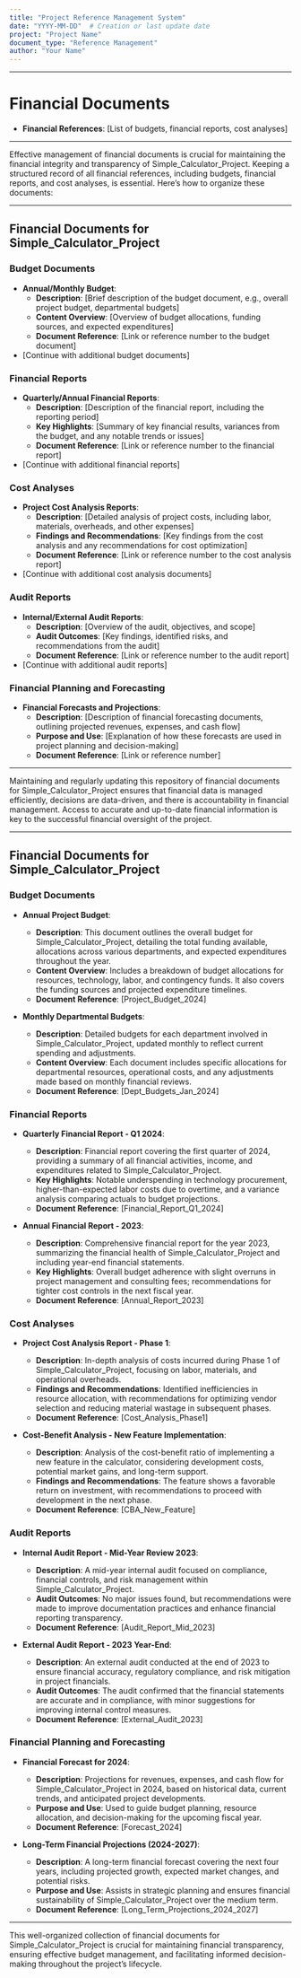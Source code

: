 ```yaml
---
title: "Project Reference Management System"
date: "YYYY-MM-DD"  # Creation or last update date
project: "Project Name"
document_type: "Reference Management"
author: "Your Name"
---
```

---
# Financial Documents

- **Financial References**: [List of budgets, financial reports, cost analyses]

---
Effective management of financial documents is crucial for maintaining the financial integrity and transparency of Simple_Calculator_Project. Keeping a structured record of all financial references, including budgets, financial reports, and cost analyses, is essential. Here’s how to organize these documents:

---

## Financial Documents for Simple_Calculator_Project

### Budget Documents
- **Annual/Monthly Budget**:
  - **Description**: [Brief description of the budget document, e.g., overall project budget, departmental budgets]
  - **Content Overview**: [Overview of budget allocations, funding sources, and expected expenditures]
  - **Document Reference**: [Link or reference number to the budget document]
- [Continue with additional budget documents]

### Financial Reports
- **Quarterly/Annual Financial Reports**:
  - **Description**: [Description of the financial report, including the reporting period]
  - **Key Highlights**: [Summary of key financial results, variances from the budget, and any notable trends or issues]
  - **Document Reference**: [Link or reference number to the financial report]
- [Continue with additional financial reports]

### Cost Analyses
- **Project Cost Analysis Reports**:
  - **Description**: [Detailed analysis of project costs, including labor, materials, overheads, and other expenses]
  - **Findings and Recommendations**: [Key findings from the cost analysis and any recommendations for cost optimization]
  - **Document Reference**: [Link or reference number to the cost analysis report]
- [Continue with additional cost analysis documents]

### Audit Reports
- **Internal/External Audit Reports**:
  - **Description**: [Overview of the audit, objectives, and scope]
  - **Audit Outcomes**: [Key findings, identified risks, and recommendations from the audit]
  - **Document Reference**: [Link or reference number to the audit report]
- [Continue with additional audit reports]

### Financial Planning and Forecasting
- **Financial Forecasts and Projections**:
  - **Description**: [Description of financial forecasting documents, outlining projected revenues, expenses, and cash flow]
  - **Purpose and Use**: [Explanation of how these forecasts are used in project planning and decision-making]
  - **Document Reference**: [Link or reference number]

---

Maintaining and regularly updating this repository of financial documents for Simple_Calculator_Project ensures that financial data is managed efficiently, decisions are data-driven, and there is accountability in financial management. Access to accurate and up-to-date financial information is key to the successful financial oversight of the project.

---
## Financial Documents for Simple_Calculator_Project

### Budget Documents

- **Annual Project Budget**:
  - **Description**: This document outlines the overall budget for Simple_Calculator_Project, detailing the total funding available, allocations across various departments, and expected expenditures throughout the year.
  - **Content Overview**: Includes a breakdown of budget allocations for resources, technology, labor, and contingency funds. It also covers the funding sources and projected expenditure timelines.
  - **Document Reference**: [Project_Budget_2024]

- **Monthly Departmental Budgets**:
  - **Description**: Detailed budgets for each department involved in Simple_Calculator_Project, updated monthly to reflect current spending and adjustments.
  - **Content Overview**: Each document includes specific allocations for departmental resources, operational costs, and any adjustments made based on monthly financial reviews.
  - **Document Reference**: [Dept_Budgets_Jan_2024]

### Financial Reports

- **Quarterly Financial Report - Q1 2024**:
  - **Description**: Financial report covering the first quarter of 2024, providing a summary of all financial activities, income, and expenditures related to Simple_Calculator_Project.
  - **Key Highlights**: Notable underspending in technology procurement, higher-than-expected labor costs due to overtime, and a variance analysis comparing actuals to budget projections.
  - **Document Reference**: [Financial_Report_Q1_2024]

- **Annual Financial Report - 2023**:
  - **Description**: Comprehensive financial report for the year 2023, summarizing the financial health of Simple_Calculator_Project and including year-end financial statements.
  - **Key Highlights**: Overall budget adherence with slight overruns in project management and consulting fees; recommendations for tighter cost controls in the next fiscal year.
  - **Document Reference**: [Annual_Report_2023]

### Cost Analyses

- **Project Cost Analysis Report - Phase 1**:
  - **Description**: In-depth analysis of costs incurred during Phase 1 of Simple_Calculator_Project, focusing on labor, materials, and operational overheads.
  - **Findings and Recommendations**: Identified inefficiencies in resource allocation, with recommendations for optimizing vendor selection and reducing material wastage in subsequent phases.
  - **Document Reference**: [Cost_Analysis_Phase1]

- **Cost-Benefit Analysis - New Feature Implementation**:
  - **Description**: Analysis of the cost-benefit ratio of implementing a new feature in the calculator, considering development costs, potential market gains, and long-term support.
  - **Findings and Recommendations**: The feature shows a favorable return on investment, with recommendations to proceed with development in the next phase.
  - **Document Reference**: [CBA_New_Feature]

### Audit Reports

- **Internal Audit Report - Mid-Year Review 2023**:
  - **Description**: A mid-year internal audit focused on compliance, financial controls, and risk management within Simple_Calculator_Project.
  - **Audit Outcomes**: No major issues found, but recommendations were made to improve documentation practices and enhance financial reporting transparency.
  - **Document Reference**: [Audit_Report_Mid_2023]

- **External Audit Report - 2023 Year-End**:
  - **Description**: An external audit conducted at the end of 2023 to ensure financial accuracy, regulatory compliance, and risk mitigation in project financials.
  - **Audit Outcomes**: The audit confirmed that the financial statements are accurate and in compliance, with minor suggestions for improving internal control measures.
  - **Document Reference**: [External_Audit_2023]

### Financial Planning and Forecasting

- **Financial Forecast for 2024**:
  - **Description**: Projections for revenues, expenses, and cash flow for Simple_Calculator_Project in 2024, based on historical data, current trends, and anticipated project developments.
  - **Purpose and Use**: Used to guide budget planning, resource allocation, and decision-making for the upcoming fiscal year.
  - **Document Reference**: [Forecast_2024]

- **Long-Term Financial Projections (2024-2027)**:
  - **Description**: A long-term financial forecast covering the next four years, including projected growth, expected market changes, and potential risks.
  - **Purpose and Use**: Assists in strategic planning and ensures financial sustainability of Simple_Calculator_Project over the medium term.
  - **Document Reference**: [Long_Term_Projections_2024_2027]

---

This well-organized collection of financial documents for Simple_Calculator_Project is crucial for maintaining financial transparency, ensuring effective budget management, and facilitating informed decision-making throughout the project’s lifecycle.



